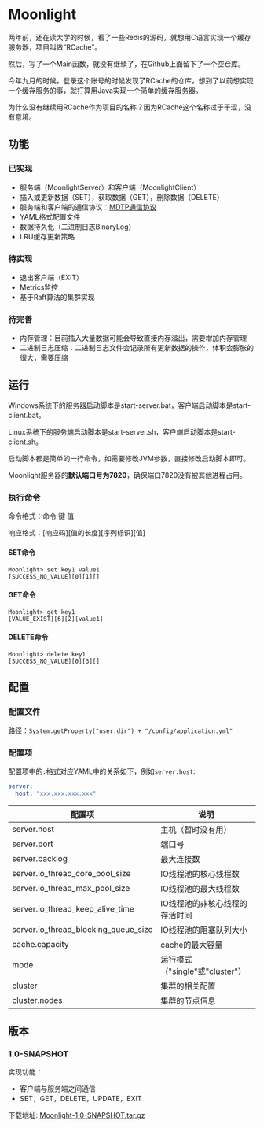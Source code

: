 # Moonlight

两年前，还在读大学的时候，看了一些Redis的源码，就想用C语言实现一个缓存服务器，项目叫做“RCache”。

然后，写了一个Main函数，就没有继续了，在Github上面留下了一个空仓库。

今年九月的时候，登录这个账号的时候发现了RCache的仓库，想到了以前想实现一个缓存服务的事，就打算用Java实现一个简单的缓存服务器。

为什么没有继续用RCache作为项目的名称？因为RCache这个名称过于干涩，没有意境。

## 功能

### 已实现

- 服务端（MoonlightServer）和客户端（MoonlightClient）
- 插入或更新数据（SET），获取数据（GET），删除数据（DELETE）
- 服务端和客户端的通信协议：[MDTP通信协议](MDTP.md)
- YAML格式配置文件
- 数据持久化（二进制日志BinaryLog）
- LRU缓存更新策略

### 待实现

- 退出客户端（EXIT）
- Metrics监控
- 基于Raft算法的集群实现

### 待完善

- 内存管理：目前插入大量数据可能会导致直接内存溢出，需要增加内存管理
- 二进制日志压缩：二进制日志文件会记录所有更新数据的操作，体积会膨胀的很大，需要压缩

## 运行

Windows系统下的服务器启动脚本是start-server.bat，客户端启动脚本是start-client.bat。

Linux系统下的服务端启动脚本是start-server.sh，客户端启动脚本是start-client.sh。

启动脚本都是简单的一行命令，如需要修改JVM参数，直接修改启动脚本即可。

Moonlight服务器的**默认端口号为7820**，确保端口7820没有被其他进程占用。

### 执行命令

命令格式：命令 键 值

响应格式：[响应码][值的长度][序列标识][值]

#### SET命令

```shell
Moonlight> set key1 value1
[SUCCESS_NO_VALUE][0][1][]
```

#### GET命令

```shell
Moonlight> get key1
[VALUE_EXIST][6][2][value1]
```

#### DELETE命令

```shell
Moonlight> delete key1
[SUCCESS_NO_VALUE][0][3][]
```

## 配置

### 配置文件

路径：`System.getProperty("user.dir") + "/config/application.yml"`

### 配置项

配置项中的`.`格式对应YAML中的关系如下，例如`server.host`:

```yaml
server:
  host: "xxx.xxx.xxx.xxx"
```

|配置项|说明|
|---|---|
|server.host|主机（暂时没有用）|
|server.port|端口号|
|server.backlog|最大连接数|
|server.io_thread_core_pool_size|IO线程池的核心线程数|
|server.io_thread_max_pool_size|IO线程池的最大线程数|
|server.io_thread_keep_alive_time|IO线程池的非核心线程的存活时间|
|server.io_thread_blocking_queue_size|IO线程池的阻塞队列大小|
|cache.capacity|cache的最大容量|
|mode|运行模式（"single"或"cluster"）|
|cluster|集群的相关配置|
|cluster.nodes|集群的节点信息|

## 版本

### 1.0-SNAPSHOT

实现功能：

- 客户端与服务端之间通信
- SET，GET，DELETE，UPDATE，EXIT

下载地址: [Moonlight-1.0-SNAPSHOT.tar.gz](https://github.com/ECUST-CST163-ZhangBaiLi/Moonlight/releases/download/1.0-SNAPSHOT/Moonlight-1.0-SNAPSHOT.tar.gz)
